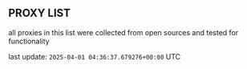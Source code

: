## PROXY LIST

all proxies in this list were collected from open sources and tested for functionality

last update: `2025-04-01 04:36:37.679276+00:00` UTC